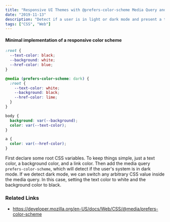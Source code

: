 ```yaml
---
title: "Responsive UI Themes with @prefers-color-scheme Media Query and CSS variables"
date: "2019-11-13"
description: "Detect if a user is in light or dark mode and present a themed UI accordingly."
tags: ["CSS", "Web"]
---
```


<!-- VIDEO / GIF HERE  -->

#### Minimal implementation of a responsive color scheme

```css
:root {
  --text-color: black;
  --background: white;
  --href-color: blue;
}

@media (prefers-color-scheme: dark) {
  :root {
    --text-color: white;
    --background: black;
    --href-color: lime;
  }
}

body {
  background: var(--background);
  color: var(--text-color);
}

a {
  color: var(--href-color);
}
```

First declare some root CSS variables. To keep things simple, just a text color, a background color, and a link color. Then add the media query `prefers-color-scheme`, which will detect if the user's system is in dark mode. If we detect dark mode, we can switch any arbitrary CSS value inside the media query. In this case, setting the text color to white and the background color to black.

### Related Links

- https://developer.mozilla.org/en-US/docs/Web/CSS/@media/prefers-color-scheme
